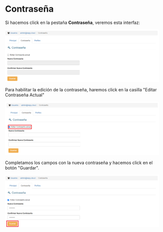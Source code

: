 # Contraseña

Si hacemos click en la pestaña **Contraseña**, veremos esta interfaz:

![Editar contrasenha_usuario](img/editar_usuarios/usuarios_editar_contrasenha.png)

Para habilitar la edición de la contraseña, haremos click en la casilla "Editar Contraseña Actual"

![Editar habilitar_editar_contrasenha](img/editar_usuarios/usuarios_editar_habilitar_edicion_contrasenha.png)

Completamos los campos con la nueva contraseña y hacemos click en el botón "Guardar".

![Editar habilitar_editar_contrasenha](img/editar_usuarios/editar_usuario_contrasenha_guardar.png)

